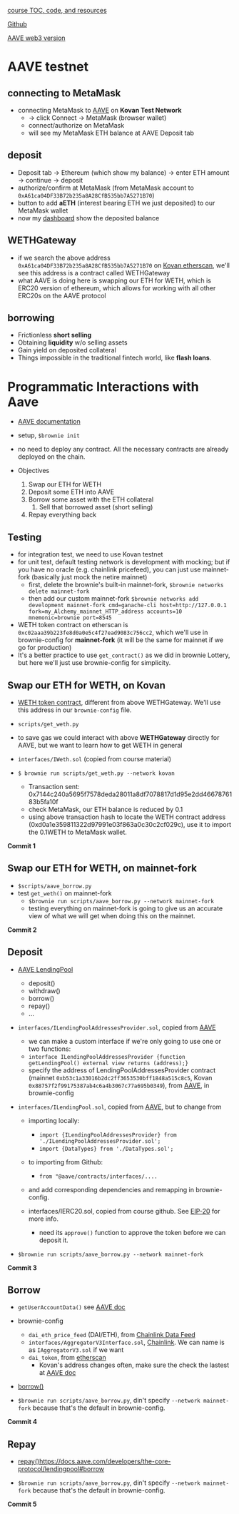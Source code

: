 [course TOC, code, and resources](https://github.com/smartcontractkit/full-blockchain-solidity-course-py/blob/main/README.md#lesson-10-defi--aave)

[Github](https://github.com/PatrickAlphaC/aave_brownie_py_freecode)

[AAVE web3 version](https://github.com/PatrickAlphaC/aave_web3_py)

# AAVE testnet

## connecting to MetaMask

- connecting MetaMask to [AAVE](https://staging.aave.com/#/deposit) on **Kovan Test Network**
  - -> click Connect -> MetaMask (browser wallet)
  - connect/authorize on MetaMask
  - will see my MetaMask ETH balance at AAVE Deposit tab

## deposit

- Deposit tab -> Ethereum (which show my balance) -> enter ETH amount -> continue -> deposit
- authorize/confirm at MetaMask (from MetaMask account to `0xA61ca04DF33B72b235a8A28CfB535bb7A5271B70`)
- button to add **aETH** (interest bearing ETH we just deposited) to our MetaMask wallet
- now my [dashboard](https://staging.aave.com/#/dashboard) show the deposited balance

## WETHGateway

- if we search the above address `0xA61ca04DF33B72b235a8A28CfB535bb7A5271B70` on [Kovan etherscan](https://kovan.etherscan.io/), we'll see this address is a contract called WETHGateway
- what AAVE is doing here is swapping our ETH for WETH, which is ERC20 version of ethereum, which allows for working with all other ERC20s on the AAVE protocol

## borrowing

- Frictionless **short selling**
- Obtaining **liquidity** w/o selling assets
- Gain yield on deposited collateral
- Things impossible in the traditional fintech world, like **flash loans**.

# Programmatic Interactions with Aave

- [AAVE documentation](https://docs.aave.com/developers/)
- setup, `$brownie init`
- no need to deploy any contract. All the necessary contracts are already deployed on the chain.

- Objectives
  1. Swap our ETH for WETH
  2. Deposit some ETH into AAVE
  3. Borrow some asset with the ETH collateral
     1. Sell that borrowed asset (short selling)
  4. Repay everything back

## Testing

- for integration test, we need to use Kovan testnet
- for unit test, default testing network is development with mocking; but if you have no oracle (e.g. chainlink pricefeed), you can just use mainnet-fork (basically just mock the netire mainnet)
  - first, delete the brownie's built-in mainnet-fork, `$brownie networks delete mainnet-fork`
  - then add our custom mainnet-fork `$brownie networks add development mainnet-fork cmd=ganache-cli host=http://127.0.0.1 fork=my_Alchemy_mainnet_HTTP_address accounts=10 mnemonic=brownie port=8545`
- WETH token contract on etherscan is `0xc02aaa39b223fe8d0a0e5c4f27ead9083c756cc2`, which we'll use in brownie-config for **mainnet-fork** (it will be the same for mainnet if we go for production)
- It's a better practice to use `get_contract()` as we did in brownie Lottery, but here we'll just use brownie-config for simplicity.

## Swap our ETH for WETH, on Kovan

- [WETH token contract](https://kovan.etherscan.io/address/0xd0a1e359811322d97991e03f863a0c30c2cf029c#code), different from above WETHGateway. We'll use this address in our `brownie-config` file.

- `scripts/get_weth.py`
- to save gas we could interact with above **WETHGateway** directly for AAVE, but we want to learn how to get WETH in general
- `interfaces/IWeth.sol` (copied from course material)

- `$ brownie run scripts/get_weth.py --network kovan`
  - Transaction sent: 0x7144c240a5695f7578deda28011a8df7078817d1d95e2dd4667876183b5fa10f
  - check MetaMask, our ETH balance is reduced by 0.1
  - using above transaction hash to locate the WETH contract address (0xd0a1e359811322d97991e03f863a0c30c2cf029c), use it to import the 0.1WETH to MetaMask wallet.

**Commit 1**

## Swap our ETH for WETH, on mainnet-fork

- `$scripts/aave_borrow.py`
- test `get_weth()` on mainnet-fork
  - `$brownie run scripts/aave_borrow.py --network mainnet-fork`
  - testing everything on mainnet-fork is going to give us an accurate view of what we will get when doing this on the mainnet.

**Commit 2**

## Deposit

- [AAVE LendingPool](https://docs.aave.com/developers/the-core-protocol/lendingpool)

  - deposit()
  - withdraw()
  - borrow()
  - repay()
  - ...

- `interfaces/ILendingPoolAddressesProvider.sol`, copied from [AAVE](https://docs.aave.com/developers/the-core-protocol/addresses-provider/ilendingpooladdressesprovider)

  - we can make a custom interface if we're only going to use one or two functions:
  - `interface ILendingPoolAddressesProvider {function getLendingPool() external view returns (address);}`
  - specify the address of LendingPoolAddressesProvider contract (mainnet `0xb53c1a33016b2dc2ff3653530bff1848a515c8c5`, Kovan `0x88757f2f99175387ab4c6a4b3067c77a695b0349`), from [AAVE](https://docs.aave.com/developers/deployed-contracts/deployed-contracts), in brownie-config

- `interfaces/ILendingPool.sol`, copied from [AAVE](https://docs.aave.com/developers/the-core-protocol/lendingpool/ilendingpool), but to change from

  - importing locally:
    - `import {ILendingPoolAddressesProvider} from './ILendingPoolAddressesProvider.sol';`
    - `import {DataTypes} from './DataTypes.sol';`
  - to importing from Github:
    - `from "@aave/contracts/interfaces/....`
  - and add corresponding dependencies and remapping in brownie-config.

  - interfaces/IERC20.sol, copied from course github. See [EIP-20](https://eips.ethereum.org/EIPS/eip-20) for more info.
    - need its `approve()` function to approve the token before we can deposit it.

- `$brownie run scripts/aave_borrow.py --network mainnet-fork`

**Commit 3**

## Borrow

- `getUserAccountData()` see [AAVE doc](https://docs.aave.com/developers/the-core-protocol/lendingpool#getuseraccountdata)
- brownie-config

  - `dai_eth_price_feed` (DAI/ETH), from [Chainlink Data Feed](https://docs.chain.link/docs/ethereum-addresses/)
  - `interfaces/AggregatorV3Interface.sol`, [Chainlink](https://github.com/smartcontractkit/chainlink/blob/develop/contracts/src/v0.6/interfaces/AggregatorV3Interface.sol). We can name is as `IAggregatorV3.sol` if we want
  - `dai_token`, from [etherscan](https://etherscan.io/token/0x6b175474e89094c44da98b954eedeac495271d0f)
    - Kovan's address changes often, make sure the check the lastest at [AAVE doc](https://aave.github.io/aave-addresses/kovan.json)

- [borrow()](https://docs.aave.com/developers/the-core-protocol/lendingpool#borrow)

- `$brownie run scripts/aave_borrow.py`, din't specify `--network mainnet-fork` because that's the default in brownie-config.

**Commit 4**

## Repay

- [repay()]()https://docs.aave.com/developers/the-core-protocol/lendingpool#borrow

- `$brownie run scripts/aave_borrow.py`, din't specify `--network mainnet-fork` because that's the default in brownie-config.

**Commit 5**

